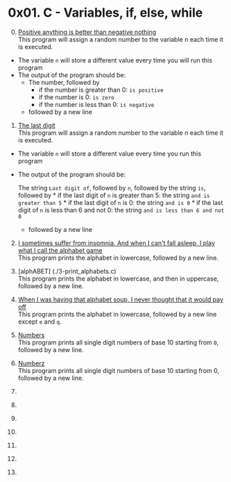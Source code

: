 # 0x01. C - Variables, if, else, while

0. [Positive anything is better than negative nothing](./0-positive_or_negative.c)   
This program will assign a random number to the variable n each time it is executed.
* The variable `n` will store a different value every time you will run this program
* The output of the program should be:
    * The number, followed by
        * if the number is greater than 0: `is positive`
        * if the number is 0: `is zero`
        * if the number is less than 0: `is negative`
    * followed by a new line

1. [The last digit](./1-last_digit.c)   
This program will assign a random number to the variable n each time it is executed.
* The variable `n` will store a different value every time you run this program
* The output of the program should be:

    The string `Last digit of`, followed by
    `n`, followed by
    the string `is`, followed by
       * if the last digit of `n` is greater than 5: the string `and is greater than 5`
       * if the last digit of `n` is 0: the string `and is 0`
       * if the last digit of `n` is less than 6 and not 0: the string `and is less than 6 and not 0`
    * followed by a new line


2. [I sometimes suffer from insomnia. And when I can't fall asleep, I play what I call the alphabet game](./2-print_alphabet.c)   
This program prints the alphabet in lowercase, followed by a new line.
	
3. [alphABET] (./3-print_alphabets.c)    
This program prints the alphabet in lowercase, and then in uppercase, followed by a new line.

4. [When I was having that alphabet soup, I never thought that it would pay off](./4-print_alphabt.c)   
This program prints the alphabet in lowercase, followed by a new line except `e` and `q`.

5. [Numbers](./5-print_numbers.c)   
This program prints all single digit numbers of base 10 starting from `0`, followed by a new line.

6. [Numberz](./6-print_numberz.c)   
This program prints all single digit numbers of base 10 starting from 0, followed by a new line.

7. []()

8. []()

9. []()

10. []()

11. []()

12. []()

13. []()
